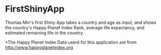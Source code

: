 FirstShinyApp
=============

Thomas Min's first Shiny App takes a country and age as input, 
and shows the country's Happy Planet Index Rank, average life expactancy, and estimated remaining life in the country.

*The Happy Planet Index Data userd for this application are from http://www.happyplanetindex.org
